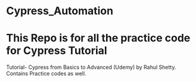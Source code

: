 # Cypress_Automation
<h1>This Repo is for all the practice code for Cypress Tutorial</h1>
<p>
Tutorial- Cypress from Basics to Advanced (Udemy) by Rahul Shetty.
Contains Practice codes as well.
  
</p>
